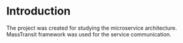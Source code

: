 # Introduction 
The project was created for studying the microservice architecture. MassTransit framework was used for the service communication.
